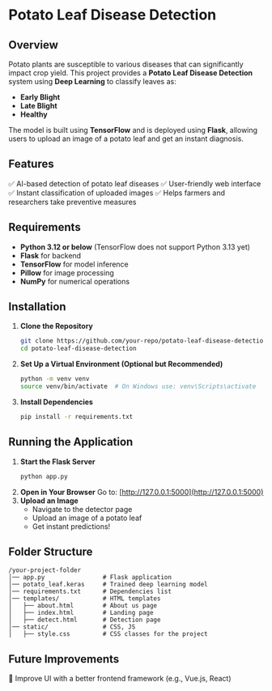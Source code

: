# Potato Leaf Disease Detection

## Overview
Potato plants are susceptible to various diseases that can significantly impact crop yield. This project provides a **Potato Leaf Disease Detection** system using **Deep Learning** to classify leaves as:
- **Early Blight**
- **Late Blight**
- **Healthy**

The model is built using **TensorFlow** and is deployed using **Flask**, allowing users to upload an image of a potato leaf and get an instant diagnosis.

## Features
✅ AI-based detection of potato leaf diseases
✅ User-friendly web interface
✅ Instant classification of uploaded images
✅ Helps farmers and researchers take preventive measures

## Requirements
- **Python 3.12 or below** (TensorFlow does not support Python 3.13 yet)
- **Flask** for backend
- **TensorFlow** for model inference
- **Pillow** for image processing
- **NumPy** for numerical operations

## Installation
1. **Clone the Repository**
   ```bash
   git clone https://github.com/your-repo/potato-leaf-disease-detection.git
   cd potato-leaf-disease-detection
   ```
2. **Set Up a Virtual Environment (Optional but Recommended)**
   ```bash
   python -m venv venv
   source venv/bin/activate  # On Windows use: venv\Scripts\activate
   ```
3. **Install Dependencies**
   ```bash
   pip install -r requirements.txt
   ```

## Running the Application
1. **Start the Flask Server**
   ```bash
   python app.py
   ```
2. **Open in Your Browser**
   Go to: [http://127.0.0.1:5000](http://127.0.0.1:5000)
3. **Upload an Image**
   - Navigate to the detector page
   - Upload an image of a potato leaf
   - Get instant predictions!

## Folder Structure
```
/your-project-folder
│── app.py                # Flask application
│── potato_leaf.keras     # Trained deep learning model
│── requirements.txt      # Dependencies list
│── templates/            # HTML templates
│   ├── about.html        # About us page
│   ├── index.html        # Landing page
│   ├── detect.html       # Detection page
│── static/               # CSS, JS
│   ├── style.css         # CSS classes for the project
```

## Future Improvements
🎨 Improve UI with a better frontend framework (e.g., Vue.js, React)

